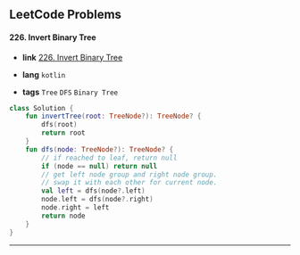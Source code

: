 ## LeetCode Problems



#### 226. Invert Binary Tree

- **link**  [226. Invert Binary Tree](https://leetcode.com/problems/invert-binary-tree/description/)

- **lang**  `kotlin` 
- **tags**  `Tree` `DFS` `Binary Tree` 

```kotlin
class Solution {
    fun invertTree(root: TreeNode?): TreeNode? {
        dfs(root)
        return root
    }
    fun dfs(node: TreeNode?): TreeNode? {
        // if reached to leaf, return null
        if (node == null) return null
        // get left node group and right node group.
        // swap it with each other for current node.
        val left = dfs(node?.left)
        node.left = dfs(node?.right)
        node.right = left
        return node
    }
}
```

---

